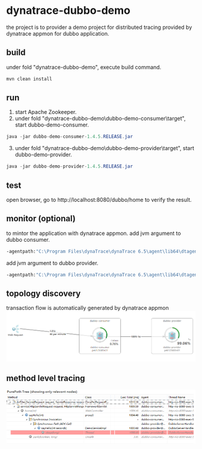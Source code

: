 # dynatrace-dubbo-demo
the project is to provider a demo project for distributed tracing provided by dynatrace appmon for dubbo application.

## build
under fold "dynatrace-dubbo-demo", execute build command.
```sh
mvn clean install
```

## run
1. start Apache Zookeeper.
2. under fold "dynatrace-dubbo-demo\dubbo-demo-consumer\target", start dubbo-demo-consumer.
```java
java -jar dubbo-demo-consumer-1.4.5.RELEASE.jar
```
3. under fold "dynatrace-dubbo-demo\dubbo-demo-provider\target", start dubbo-demo-provider.
```java
java -jar dubbo-demo-provider-1.4.5.RELEASE.jar
```
## test
open browser, go to http://localhost:8080/dubbo/home to verify the result.

## monitor (optional)
to mintor the application with dynatrace appmon. 
add jvm argument to dubbo consumer.
```sh
-agentpath:"C:\Program Files\dynaTrace\dynaTrace 6.5\agent\lib64\dtagent.dll"=name=dubbo-consumer,server=localhost
```
add jvm argument to dubbo provider.
```sh
-agentpath:"C:\Program Files\dynaTrace\dynaTrace 6.5\agent\lib64\dtagent.dll"=name=dubbo-provider,server=localhost
```
## topology discovery
transaction flow is automatically generated by dynatrace appmon
![TransactionFlow](https://github.com/DeanWade/deanwade.github.io/blob/master/image/dynatrace/dubbo/TransactionFlow.png)

## method level tracing
![TransactionFlow](https://github.com/DeanWade/deanwade.github.io/blob/master/image/dynatrace/dubbo/PurePath.png)

